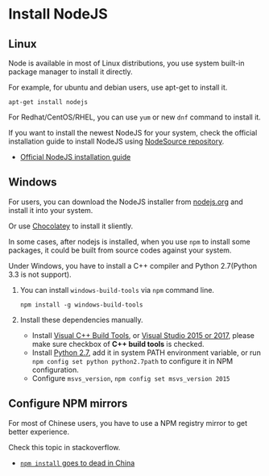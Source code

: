 # Install NodeJS


## Linux

Node is available in most of Linux distributions, you use system built-in package manager to install it directly.

For example, for ubuntu and debian users, use apt-get to install it.

```
apt-get install nodejs
``` 

For Redhat/CentOS/RHEL, you can use `yum` or new `dnf` command to install it.

If you want to install the newest NodeJS for your system, check the official installation guide to install NodeJS using [NodeSource repository](nodesource.com).

* [Official NodeJS installation guide](https://nodejs.org/en/download/package-manager/)

## Windows 

For users, you can download the NodeJS installer from [nodejs.org](http://nodejs.org) and install it into your system.

Or use [Chocolatey](http://chocolatey.org/) to install it sliently.

In some cases, after nodejs is installed, when you use `npm` to install some packages, it could be built from source codes against your system. 

Under Windows, you have to install a C++ compiler and Python 2.7(Python 3.3 is not support).

1. You can install `windows-build-tools` via `npm` command line.

    ```
	npm install -g windows-build-tools
	```

2. Install these dependencies manually.

    * Install [Visual C++ Build Tools](http://landinghub.visualstudio.com/visual-cpp-build-tools), or [Visual Studio 2015 or 2017](https://www.visualstudio.com/products/visual-studio-community-vs), please make sure checkbox of **C++ build tools** is checked. 
	* Install [Python 2.7](https://www.python.org/downloads/), add it in system PATH environment variable, or run `npm config set python python2.7path` to configure it in NPM configuration.
	* Configure `msvs_version`, `npm config set msvs_version 2015`
	
	
## Configure NPM mirrors

For most of Chinese users, you have to use a NPM registry mirror to get better experience.

Check this topic in stackoverflow.
	
* [`npm install` goes to dead in China](http://stackoverflow.com/questions/22764407/npm-install-goes-to-dead-in-china)